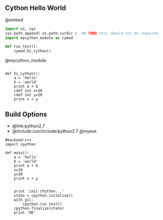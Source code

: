 Cython Hello World
-------

@embed
```python
import os, sys
sys.path.append( os.path.curdir )  ## TODO this should not be required to import the cython module
import mycython_module as cymod

def run_test():
	cymod.hi_cython()

```


@mycython_module
```cython

def hi_cython():
	a = 'hello'
	b = 'world'
	print a + b
	cdef int x=10
	cdef int y=20
	print x + y

```

Build Options
-------------
* @link:python2.7
* @include:/usr/include/python2.7
@myexe
```pythia
#backend:c++
import cpython

def main():
	a = 'hello'
	b = 'world'
	print a + b
	x=10
	y=20
	print x + y


	print 'init CPython...'
	state = cpython.initalize()
	with gil:
		cpython.run_test()
	cpython.finalize(state)
	print 'OK'

```
